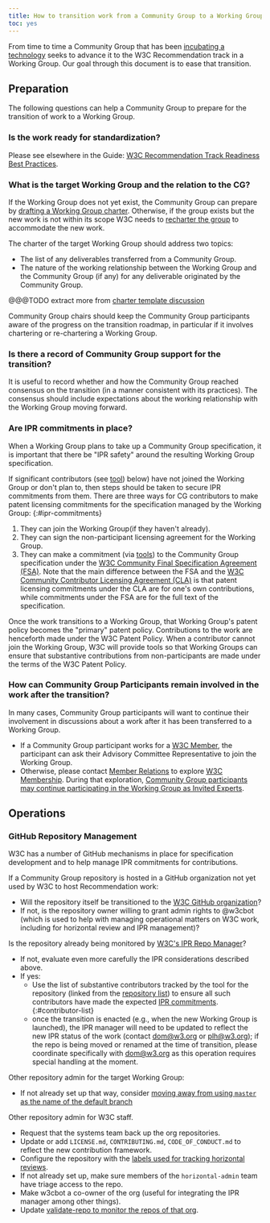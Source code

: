 ```yaml
---
title: How to transition work from a Community Group to a Working Group
toc: yes
---
```


From time to time a Community Group that has been [incubating a technology](../incubation.md) seeks to advance it to the W3C Recommendation track in a Working Group. Our goal through this document is to ease that transition.

## Preparation

The following questions can help a Community Group to prepare for the transition of work to a Working Group.

### Is the work ready for standardization?

Please see elsewhere in the Guide: [W3C Recommendation Track Readiness Best Practices](../standards-track/).

### What is the target Working Group and the relation to the CG?

If the Working Group does not yet exist, the Community Group can prepare by [drafting a Working Group charter](charter.md). Otherwise, if the group exists but the new work is not within its scope W3C needs to [recharter the group](charter.md) to accommodate the new work.

The charter of the target Working Group should address two topics:

- The list of any deliverables transferred from a Community Group.
- The nature of the working relationship between the Working Group and the Community Group (if any) for any deliverable originated by the Community Group.

@@@TODO extract more from [charter template discussion](https://github.com/w3c/charter-drafts/issues/262)

Community Group chairs should keep the Community Group participants aware of the progress on the transition roadmap, in particular if it involves chartering or re-chartering a Working Group.

### Is there a record of Community Group support for the transition?

It is useful to record whether and how the Community Group reached consensus on the transition (in a manner consistent with its practices). The consensus should include expectations about the working relationship with the Working Group moving forward.

### Are IPR commitments in place?

When a Working Group plans to take up a Community Group specification, it is important that there be "IPR safety" around the resulting Working Group specification.

If significant contributors (see [tool](#contributor-list)) below) have not joined the Working Group or don't plan to, then steps should be taken to secure IPR commitments from them. There are three ways for CG contributors to make patent licensing commitments for the specification managed by the Working Group:
{:#ipr-commitments}

1. They can join the Working Group(if they haven't already).
1. They can sign the non-participant licensing agreement for the Working Group.
1. They can make a commitment (via [tools](https://www.w3.org/community/about/faq/#fsa-mechanics)) to the Community Group specification under the [W3C Community Final Specification Agreement (FSA)](https://www.w3.org/community/about/agreements/final/). Note that the main difference between the FSA and the [W3C Community Contributor Licensing Agreement (CLA)](https://www.w3.org/community/about/process/cla/) is that patent licensing commitments under the CLA are for one's own contributions, while commitments under the FSA are for the full text of the specification.

Once the work transitions to a Working Group, that Working Group's patent policy becomes the "primary" patent policy. Contributions to the work are henceforth made under the W3C Patent Policy. When a contributor cannot join the Working Group, W3C will provide tools so that Working Groups can ensure that substantive contributions from non-participants are made under the terms of the W3C Patent Policy.

### How can Community Group Participants remain involved in the work after the transition?

In many cases, Community Group participants will want to continue their involvement in discussions about a work after it has been transferred to a Working Group.

- If a Community Group participant works for a [W3C Member](https://www.w3.org/membership/list/), the participant can ask their Advisory Committee Representative to join the Working Group.
- Otherwise, please contact [Member Relations](mailto:membership@w3.org) to explore [W3C Membership](https://www.w3.org/membership/). During that exploration, [Community Group participants may continue participating in the Working Group as Invited Experts](https://www.w3.org/community/about/faq/#how-do-community-groups-make-it-easier-to-move-to-the-standards-track).

## Operations

### GitHub Repository Management

W3C has a number of GitHub mechanisms in place for specification development and to help manage IPR commitments for contributions.

If a Community Group repository is hosted in a GitHub organization not yet used by W3C to host Recommendation work:

- Will the repository itself be transitioned to the [W3C GitHub organization](https://github.com/w3c)?
- If not, is the repository owner willing to grant admin rights to @w3cbot (which is used to help with managing operational matters on W3C work, including for horizontal review and IPR management)?

Is the repository already being monitored by [W3C's IPR Repo Manager](https://labs.w3.org/repo-manager/)?

- If not, evaluate even more carefully the IPR considerations described above.
- If yes:
    - Use the list of substantive contributors tracked by the tool for the repository (linked from the [repository list](https://labs.w3.org/repo-manager/repos)) to ensure all such contributors have made the expected [IPR commitments](#ipr-commitments).
    {:#contributor-list}
    - once the transition is enacted (e.g., when the new Working Group is launched), the IPR manager will need to be updated to reflect the new IPR status of the work (contact [dom@w3.org](mailto:dom@w3.org) or [plh@w3.org](mailto:plh@w3.org)); if the repo is being moved or renamed at the time of transition, please coordinate specifically with [dom@w3.org](mailto:dom@w3.org) as this operation requires special handling at the moment.

Other repository admin for the target Working Group:

- If not already set up that way, consider [moving away from using `master` as the name of the default branch](https://lists.w3.org/Archives/Public/spec-prod/2021JanMar/0017.html)

Other repository admin for W3C staff.

- Request that the systems team back up the org repositories.
- Update or add `LICENSE.md`, `CONTRIBUTING.md`, `CODE_OF_CONDUCT.md` to reflect the new contribution framework.
- Configure the repository with the [labels used for tracking horizontal reviews](../documentreview/#working_with_horizontal_review_labels).
- If not already set up, make sure members of the `horizontal-admin` team have triage access to the repo.
- Make w3cbot a co-owner of the org (useful for integrating the IPR manager among other things).
- Update [validate-repo to monitor the repos of that org](https://github.com/w3c/validate-repos/blob/main/validate.js#L9).
